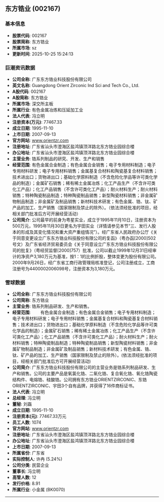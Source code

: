 ## 东方锆业 (002167)

### 基本信息

- **股票代码**: 002167
- **股票简称**: 东方锆业
- **所属市场**: sz
- **更新时间**: 2025-10-25 15:24:13

### 巨潮资讯数据

- **公司全称**: 广东东方锆业科技股份有限公司
- **英文名称**: Guangdong Orient Zirconic Ind Sci and Tech Co., Ltd.
- **A股代码**: 002167
- **A股简称**: 东方锆业
- **所属市场**: 深交所主板
- **所属行业**: 有色金属冶炼和压延加工业
- **法人代表**: 冯立明
- **注册资本(万元)**: 77467.33
- **成立日期**: 1995-11-10
- **上市日期**: 2007-09-13
- **官方网站**: www.orientzr.com
- **注册地址**: 广东省汕头市澄海区盐鸿镇顶洋路北东方锆业园综合楼
- **办公地址**: 广东省汕头市澄海区盐鸿镇顶洋路北东方锆业园综合楼
- **主营业务**: 锆系列制品的研究、开发、生产和销售
- **经营范围**: 有色金属合金制造；有色金属合金销售；电子专用材料制造；电子专用材料研发；电子专用材料销售；金属基复合材料和陶瓷基复合材料销售；技术进出口；货物进出口；基础化学原料制造（不含危险化学品等许可类化学品的制造）；金属矿石销售；稀有稀土金属冶炼；化工产品生产（不含许可类化工产品）；化工产品销售（不含许可类化工产品）；耐火材料生产；耐火材料销售；特种陶瓷制品制造；特种陶瓷制品销售；新型陶瓷材料销售；非金属矿物制品制造；非金属矿及制品销售；新材料技术研发；有色金属、锆、钛、矿产品的加工、生产销售（国家限制及禁止的除外）。（依法须经批准的项目，经相关部门批准后方可开展经营活动）
- **公司简介**: 公司最早的前身为粤星实业，成立于1995年11月10日，注册资本为500万元，1995年11月30日更名为宇田实业（详情请参见本节“三、发行人股本的形成及其变化情况和重大资产重组情况”）。经广东省人民政府办公厅《关于同意变更设立广东东方锆业科技股份有限公司的复函》（粤办函[2000]502号文）及广东省经济贸易委员会《关于同意设立广东东方锆业科技股份有限公司的批复》（粤经贸监督[2000]757）批准，公司以截止1999年12月31日经审计的净资产3,180万元为基准，按1：1的比例折股，整体变更为股份有限公司。2000年9月26日，经广东省工商行政管理局核准登记，公司注册成立，工商注册号为4400002006098号，注册资本为3,180万元。

### 雪球数据

- **公司全称**: 广东东方锆业科技股份有限公司
- **公司简称**: 东方锆业
- **主营业务**: 锆系列制品研发、生产和销售。
- **经营范围**: 　　有色金属合金制造；有色金属合金销售；电子专用材料制造；电子专用材料研发；电子专用材料销售；金属基复合材料和陶瓷基复合材料销售；技术进出口；货物进出口；基础化学原料制造（不含危险化学品等许可类化学品的制造）；金属矿石销售；稀有稀土金属冶炼；化工产品生产（不含许可类化工产品）；化工产品销售（不含许可类化工产品）；耐火材料生产；耐火材料销售；特种陶瓷制品制造；特种陶瓷制品销售；新型陶瓷材料销售；非金属矿物制品制造；非金属矿及制品销售；新材料技术研发；有色金属、锆、钛、矿产品的加工、生产销售（国家限制及禁止的除外）。(依法须经批准的项目，经相关部门批准后方可开展经营活动)
- **公司简介**: 广东东方锆业科技股份有限公司的主营业务是锆系列制品研发、生产和销售。公司的主要产品是氧氯化锆、二氧化锆、复合氧化锆、氧化锆陶瓷结构件、电熔锆、硅酸锆。公司拥有东方锆业ORIENTZIRCONIC、东锆ORIENTZIRCONIC、宇田3个自有品牌，并获得了16件商标证书。
- **法人代表**: 冯立明
- **总经理**: 冯立明
- **董秘**: 刘磊
- **成立日期**: 1995-11-10
- **注册资本(元)**: 77467.33万元
- **员工人数**: 1074
- **官方网站**: www.orientzr.com
- **注册地址**: 广东省汕头市澄海区盐鸿镇顶洋路北东方锆业园综合楼
- **办公地址**: 广东省汕头市澄海区盐鸿镇顶洋路北东方锆业园综合楼
- **上市日期**: 2007-09-13
- **所属省份**: 广东省
- **实际控制人**: 许冉 (5.24%)
- **公司分类**: 民营企业
- **董事长**: 冯立明
- **高管人数**: 12
- **发行价格**: 8.91
- **所属行业**: 小金属 (BK0070)

---